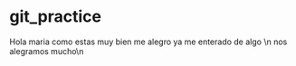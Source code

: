 # git_practice
Hola maria
como estas
muy bien
me alegro
ya me enterado de algo
\n nos alegramos mucho\n